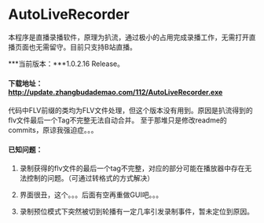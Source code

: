 ﻿# AutoLiveRecorder
本程序是直播录播软件，原理为扒流，通过极小的占用完成录播工作，无需打开直播页面也无需留守。目前只支持B站直播。

***当前版本：***1.0.2.16 Release。

#### 下载地址：http://update.zhangbudademao.com/112/AutoLiveRecorder.exe

代码中FLV前缀的类均为FLV文件处理，但这个版本没有用到。原因是扒流得到的flv文件最后一个Tag不完整无法自动合并。
至于那堆只是修改readme的commits，原谅我强迫症。。。

#### 已知问题：

1. 录制获得的flv文件的最后一个tag不完整，对应的部分可能在播放器中存在无法控制的问题。（可通过转格式的方式解决）

2. 界面很丑，这个。。。后面有空再重做GUI吧。。。

3. 录制预位模式下突然被切到轮播有一定几率引发录制事件，暂未定位到原因。
